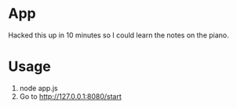 # App
Hacked this up in 10 minutes so I could learn the notes on the piano.

# Usage
1. node app.js
2. Go to http://127.0.0.1:8080/start
